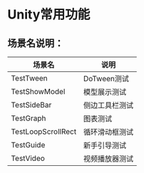 # Unity常用功能

## 场景名说明：

场景名|说明
----------|----------
TestTween|DoTween测试
TestShowModel|模型展示测试
TestSideBar|侧边工具栏测试
TestGraph|图表测试
TestLoopScrollRect|循环滑动框测试
TestGuide|新手引导测试
TestVideo|视频播放器测试
